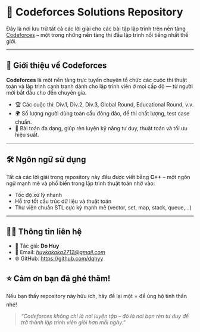 # 🧠 Codeforces Solutions Repository

Đây là nơi lưu trữ tất cả các lời giải cho các bài tập lập trình trên nền tảng [Codeforces](https://codeforces.com/) – một trong những nền tảng thi đấu lập trình nổi tiếng nhất thế giới.

---

## 📌 Giới thiệu về Codeforces

**Codeforces** là một nền tảng trực tuyến chuyên tổ chức các cuộc thi thuật toán và lập trình cạnh tranh dành cho lập trình viên ở mọi cấp độ — từ người mới bắt đầu cho đến chuyên gia.

- 🏆 Các cuộc thi: Div.1, Div.2, Div.3, Global Round, Educational Round, v.v.
- 🌍 Số lượng người dùng toàn cầu đông đảo, đề thi chất lượng, test case chuẩn.
- 🧠 Bài toán đa dạng, giúp rèn luyện kỹ năng tư duy, thuật toán và tối ưu hiệu suất.

---

## 🛠️ Ngôn ngữ sử dụng

Tất cả các lời giải trong repository này đều được viết bằng **C++** – một ngôn ngữ mạnh mẽ và phổ biến trong lập trình thuật toán nhờ vào:

- Tốc độ xử lý nhanh
- Hỗ trợ tốt cấu trúc dữ liệu và thuật toán
- Thư viện chuẩn STL cực kỳ mạnh mẽ (vector, set, map, stack, queue,...)

---
## 👨‍💻 Thông tin liên hệ

- 👤 Tác giả: **Do Huy**
- 📧 Email: *huykakaka2712@gmail.com*
- 🌐 GitHub: https://github.com/dqhyy

## ⭐ Cảm ơn bạn đã ghé thăm!

Nếu bạn thấy repository này hữu ích, hãy để lại một ⭐ để ủng hộ tinh thần nhé!

> *“Codeforces không chỉ là nơi luyện tập – đó là nơi bạn rèn tư duy để trở thành lập trình viên giỏi hơn mỗi ngày.”*
